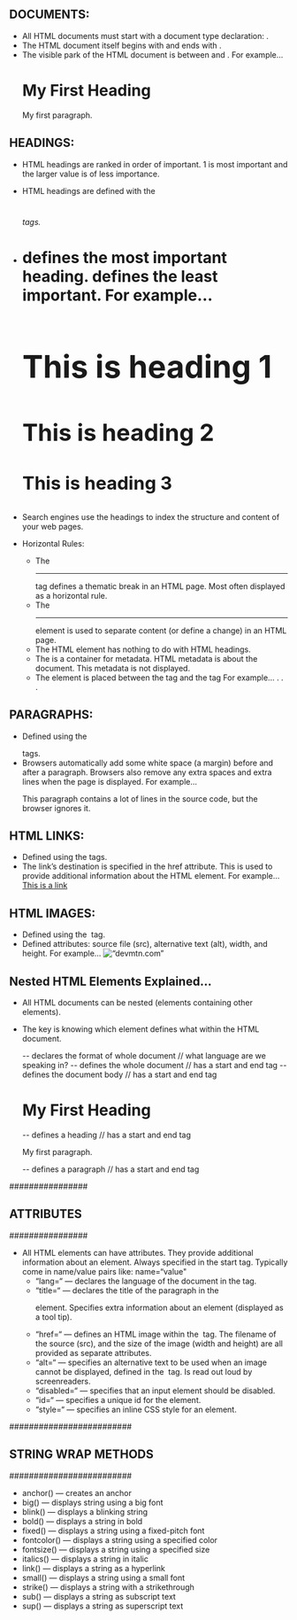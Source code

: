 ## DOCUMENTS:
- All HTML documents must start with a document type declaration: <!DOCTYPE html>.
- The HTML document itself begins with <html> and ends with </html>.
- The visible park of the HTML document is between <body> and </body>.
    For example…
        <!DOCTYPE html>
        <html>
            <body>
                <h1>My First Heading</h1>
                <p>My first paragraph.</p>
            </body>
        </html> 

## HEADINGS: 
- HTML headings are ranked in order of important. 1 is most important and the larger value is of less importance. 
- HTML headings are defined with the <h1> <h2> <h3> <h4> <h5> <h6> <h7> tags.
- <h1> defines the most important heading. <h7> defines the least important. 
    For example…
        <h1>This is heading 1</h1>
        <h2>This is heading 2</h2>
        <h3>This is heading 3</h3>
- Search engines use the headings to index the structure and content of your web pages.

- Horizontal Rules:
    + The <hr> tag defines a thematic break in an HTML page. Most often displayed as a horizontal rule. 
    + The <hr> element is used to separate content (or define a change) in an HTML page. 
    + The HTML <head> element has nothing to do with HTML headings. 
    + The <head> is a container for metadata. HTML metadata is about the document. This metadata is not displayed. 
    + The <head> element is placed between the <html> tag and the <body> tag
    For example…
        <!DOCTYPE html>
        <html>
        <head>
            <title>My First HTML</title>
            <meta charset=“UTF-8”>
        </head>
        <body>
        .
        .
        .

## PARAGRAPHS:
- Defined using the <p> </p> tags.
- Browsers automatically add some white space (a margin) before and after a paragraph. Browsers also remove any extra spaces and extra lines when the page is displayed.
    For example…
        <p>
        This paragraph
        contains a lot of lines
        in the source code,
        but the browser
        ignores it. 
        </p>
    
## HTML LINKS:
- Defined using the <a> </a> tags.
- The link’s destination is specified in the href attribute. This is used to provide additional information about the HTML element. 
    For example…
        <a href =“https://devmountain.com”>This is a link</a>

## HTML IMAGES:
- Defined using the <img> tag. 
- Defined attributes: source file (src), alternative text (alt), width, and height. 
    For example…
        <img src=“devmtn.jpg” alt=“devmtn.com” width=“104” height=“142”>

## Nested HTML Elements Explained… 
- All HTML documents can be nested (elements containing other elements). 
- The key is knowing which element defines what within the HTML document. 

    <!DOCTYPE html> -- declares the format of whole document // what language are we speaking in?
    <html>          -- defines the whole document // has a start and end tag 
        <body>      -- defines the document body // has a start and end tag 
            <h1>My First Heading</h1>   -- defines a heading // has a start and end tag 
            <p>My first paragraph.</p>  -- defines a paragraph // has a start and end tag 
        </body> 
    </html> 

################
## ATTRIBUTES ##
################ 
- All HTML elements can have attributes. They provide additional information about an element. Always specified in the start tag. Typically come in name/value pairs like: name=“value"
    * “lang=“ — declares the language of the document in the <html> tag. 
    * “title=“ — declares the title of the paragraph in the <p> element. Specifies extra information about an element (displayed as a tool tip).     
    * “href=“ — defines an HTML image within the <img> tag. The filename of the source (src), and the size of the image (width and height) are all provided as separate attributes. 
    * “alt=“ — specifies an alternative text to be used when an image cannot be displayed, defined in the <img> tag. Is read out loud by screenreaders. 
    * “disabled=“ — specifies that an input element should be disabled. 
    * “id=“ — specifies a unique id for the element. 
    * “style=“ — specifies an inline CSS style for an element.

#########################
## STRING WRAP METHODS ##
#########################
* anchor() — creates an anchor
* big() — displays string using a big font
* blink() — displays a blinking string
* bold() — displays a string in bold
* fixed() — displays a string using a fixed-pitch font
* fontcolor() — displays a string using a specified color
* fontsize() — displays a string using a specified size
* italics() — displays a string in italic
* link() — displays a string as a hyperlink
* small() — displays a string using a small font
* strike() — displays a string with a strikethrough
* sub() — displays a string as subscript text
* sup() — displays a string as superscript text